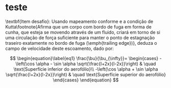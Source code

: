 # teste

\textbf{Item desafio}: Usando mapeamento conforme e a condição de Kutta\footnote{Afirma que um corpo com bordo de fuga em forma de cunha, que esteja se movendo através de um fluido, criará em torno de si uma circulação de força suficiente para manter o ponto de estagnação traseiro exatamente no bordo de fuga (\emph{trailing edge})}, deduza o campo de velocidade deste escoamento, dado por:


$$
\begin{equation}\label{eq1}
\frac{\bu}{\bu_{\infty}}=
  \begin{cases}
    -\left(\cos \alpha - \sin \alpha \sqrt{\frac{l+2x}{l-2x}}\right) & \quad \text{Superfície inferior do aerofólio}\\
    -\left(\cos \alpha + \sin \alpha \sqrt{\frac{l+2x}{l-2x}}\right) & \quad \text{Superfície superior do aerofólio}
  \end{cases}
\end{equation}
$$

